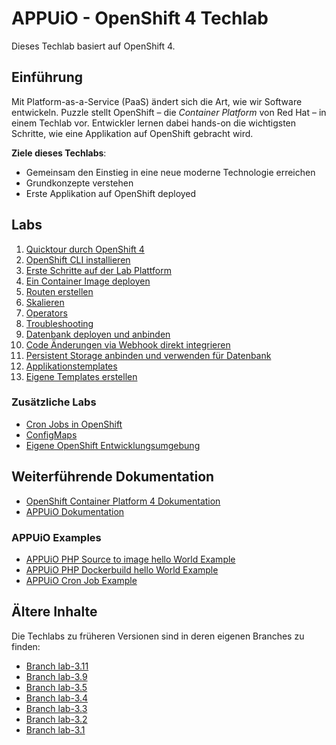 # APPUiO - OpenShift 4 Techlab

Dieses Techlab basiert auf OpenShift 4.

## Einführung

Mit Platform-as-a-Service (PaaS) ändert sich die Art, wie wir Software entwickeln. Puzzle stellt OpenShift – die _Container Platform_ von Red Hat – in einem Techlab vor. Entwickler lernen dabei hands-on die wichtigsten Schritte, wie eine Applikation auf OpenShift gebracht wird.

__Ziele dieses Techlabs__:

- Gemeinsam den Einstieg in eine neue moderne Technologie erreichen
- Grundkonzepte verstehen
- Erste Applikation auf OpenShift deployed


## Labs

1. [Quicktour durch OpenShift 4](labs/01_quicktour.md)
2. [OpenShift CLI installieren](labs/02_cli.md)
3. [Erste Schritte auf der Lab Plattform](labs/03_first_steps.md)
4. [Ein Container Image deployen](labs/04_deploy_dockerimage.md)
5. [Routen erstellen](labs/05_create_route.md)
6. [Skalieren](labs/06_scale.md)
7. [Operators](labs/07_operators.md)
8. [Troubleshooting](labs/08_troubleshooting_ops.md)
9. [Datenbank deployen und anbinden](labs/09_database.md)
10. [Code Änderungen via Webhook direkt integrieren](labs/10_dockerbuild_webhook.md)
11. [Persistent Storage anbinden und verwenden für Datenbank](labs/11_persistent_storage.md)
12. [Applikationstemplates](labs/12_template.md)
13. [Eigene Templates erstellen](labs/13_template_creation.md)

### Zusätzliche Labs

- [Cron Jobs in OpenShift](additional-labs/cronjobs_and_jobs.md)
- [ConfigMaps](additional-labs/configmaps.md)
- [Eigene OpenShift Entwicklungsumgebung](additional-labs/development_environment.md)

## Weiterführende Dokumentation

- [OpenShift Container Platform 4 Dokumentation](https://docs.openshift.com/container-platform/latest/welcome/index.html)
- [APPUiO Dokumentation](http://docs.appuio.ch)

### APPUiO Examples

- [APPUiO PHP Source to image hello World Example](https://github.com/appuio/example-php-sti-helloworld)
- [APPUiO PHP Dockerbuild hello World Example](https://github.com/appuio/example-php-docker-helloworld)
- [APPUiO Cron Job Example](https://github.com/appuio/example-cron-traditional)

## Ältere Inhalte

Die Techlabs zu früheren Versionen sind in deren eigenen Branches zu finden:

- [Branch lab-3.11](https://github.com/appuio/techlab/tree/lab-3.11)
- [Branch lab-3.9](https://github.com/appuio/techlab/tree/lab-3.9)
- [Branch lab-3.5](https://github.com/appuio/techlab/tree/lab-3.5)
- [Branch lab-3.4](https://github.com/appuio/techlab/tree/lab-3.4)
- [Branch lab-3.3](https://github.com/appuio/techlab/tree/lab-3.3)
- [Branch lab-3.2](https://github.com/appuio/techlab/tree/lab-3.2)
- [Branch lab-3.1](https://github.com/appuio/techlab/tree/lab-3.1)
